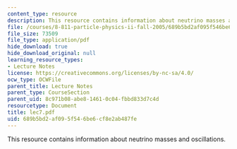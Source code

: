 ```yaml
---
content_type: resource
description: This resource contains information about neutrino masses and oscillations.
file: /courses/8-811-particle-physics-ii-fall-2005/689b5bd2af095f546be6cf8e2ab487fe_lec7.pdf
file_size: 73509
file_type: application/pdf
hide_download: true
hide_download_original: null
learning_resource_types:
- Lecture Notes
license: https://creativecommons.org/licenses/by-nc-sa/4.0/
ocw_type: OCWFile
parent_title: Lecture Notes
parent_type: CourseSection
parent_uid: 8c971b08-abe8-1461-0c04-fbbd833d7c4d
resourcetype: Document
title: lec7.pdf
uid: 689b5bd2-af09-5f54-6be6-cf8e2ab487fe
---
```

This resource contains information about neutrino masses and oscillations.